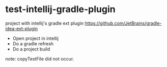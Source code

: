 # test-intellij-gradle-plugin
project with intellij's gradle ext plugin https://github.com/JetBrains/gradle-idea-ext-plugin

* Open project in intellij
* Do a gradle refresh
* Do a project build

note: copyTestFile did not occur. 

